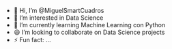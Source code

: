 - 👋 Hi, I’m @MiguelSmartCuadros
- 👀 I’m interested in Data Science
- 🌱 I’m currently learning Machine Learning con Python
- 😄 I’m looking to collaborate on Data Science projects
- ⚡ Fun fact: ...

<!---
MiguelSmartCuadros/MiguelSmartCuadros is a ✨ special ✨ repository because its `README.md` (this file) appears on your GitHub profile.
You can click the Preview link to take a look at your changes.
--->
